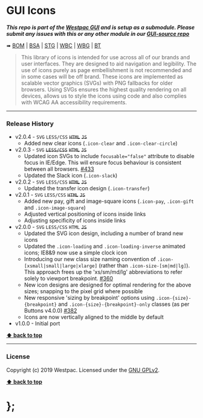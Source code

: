 GUI Icons
=========

***This repo is part of the [Westpac GUI](http://gel.westpacgroup.com.au/GUI/) and is setup as a submodule. Please submit any issues with this or any other module in our [GUI-source repo](https://github.com/WestpacCXTeam/GUI-source/issues)***

➠
[BOM](http://westpaccxteam.github.io/GUI-icons/tests/BOM/) |
[BSA](http://westpaccxteam.github.io/GUI-icons/tests/BSA/) |
[STG](http://westpaccxteam.github.io/GUI-icons/tests/STG/) |
[WBC](http://westpaccxteam.github.io/GUI-icons/tests/WBC/) |
[WBG](http://westpaccxteam.github.io/GUI-icons/tests/WBC/) |
[BT](http://westpaccxteam.github.io/GUI-icons/tests/BT/)

> This library of icons is intended for use across all of our brands and user interfaces. They are designed to aid navigation and legibility. The use of icons purely as page embellishment is not recommended and in some cases will be off brand. These icons are implemented as scalable vector graphics (SVGs) with PNG fallbacks for older browsers. Using SVGs ensures the highest quality rendering on all devices, allows us to style the icons using code and also complies with WCAG AA accessibility requirements.

----------------------------------------------------------------------------------------------------------------------------------------------------------------


### Release History

* v2.0.4 - `SVG` `LESS/CSS` ~~`HTML`~~ ~~`JS`~~
	* Added new clear icons (`.icon-clear` and `.icon-clear-circle`)
* v2.0.3 - `SVG` ~~`LESS/CSS`~~ ~~`HTML`~~ ~~`JS`~~
	* Updated icon SVGs to include `focusable="false"` attribute to disable focus in IE/Edge. This will ensure focus behaviour is consistent between all browsers.
		[#433](https://github.com/WestpacCXTeam/GUI-source/issues/433)
	* Updated the Slack icon (`.icon-slack`)
* v2.0.2 - `SVG` `LESS/CSS` ~~`HTML`~~ ~~`JS`~~
	* Updated the transfer icon design (`.icon-transfer`)
* v2.0.1 - `SVG` `LESS/CSS` ~~`HTML`~~ ~~`JS`~~
	* Added new pay, gift and image-square icons (`.icon-pay`, `.icon-gift` and `.icon-image-square`)
	* Adjusted vertical positioning of icons inside links
	* Adjusting specificity of icons inside links
* v2.0.0 - `SVG` `LESS/CSS` `HTML` ~~`JS`~~
	* Updated the SVG icon design, including a number of brand new icons
	* Updated the `.icon-loading` and `.icon-loading-inverse` animated icons; IE8&9 now use a simple clock icon
	* Introducing our new class size naming convention of `.icon-[xsmall|small|large|xlarge]` (rather than `.icon-size-[sm|md|lg]`). This approach frees up the 'xs/sm/md/lg' abbreviations to refer solely to viewport breakpoint.
		[#360](https://github.com/WestpacCXTeam/GUI-source/issues/360)
	* New icon designs are designed for optimal rendering for the above sizes; snapping to the pixel grid where possible
	* New responsive 'sizing by breakpoint' options using `.icon-{size}-{breakpoint}` and `.icon-{size}-{breakpoint}-only` classes (as per Buttons v4.0.0)
		[#382](https://github.com/WestpacCXTeam/GUI-source/issues/382)
	* Icons are now vertically aligned to the middle by default
* v1.0.0 - Initial port

**[⬆ back to top](#content)**


----------------------------------------------------------------------------------------------------------------------------------------------------------------


### License

Copyright (c) 2019 Westpac. Licensed under the [GNU GPLv2](https://raw.githubusercontent.com/WestpacCXTeam/GUI-icons/master/LICENSE).

**[⬆ back to top](#content)**

# };